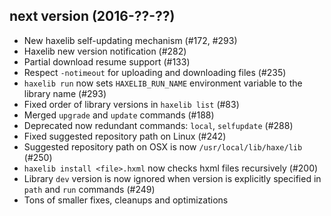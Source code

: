 ## next version (2016-??-??)

 - New haxelib self-updating mechanism (#172, #293)
 - Haxelib new version notification (#282)
 - Partial download resume support (#133)
 - Respect `-notimeout` for uploading and downloading files (#235)
 - `haxelib run` now sets `HAXELIB_RUN_NAME` environment variable to the library name (#293)
 - Fixed order of library versions in `haxelib list` (#83)
 - Merged `upgrade` and `update` commands (#188)
 - Deprecated now redundant commands: `local`, `selfupdate` (#288)
 - Fixed suggested repository path on Linux (#242)
 - Suggested repository path on OSX is now `/usr/local/lib/haxe/lib` (#250)
 - `haxelib install <file>.hxml` now checks hxml files recursively (#200)
 - Library `dev` version is now ignored when version is explicitly specified in `path` and `run` commands (#249)
 - Tons of smaller fixes, cleanups and optimizations
